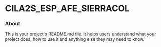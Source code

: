 CILA2S_ESP_AFE_SIERRACOL
===================================

### About

This is your project's README.md file. It helps users understand what your
project does, how to use it and anything else they may need to know.